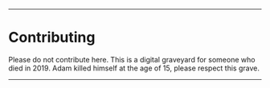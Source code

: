 
***

# Contributing

Please do not contribute here. This is a digital graveyard for someone who died in 2019. Adam killed himself at the age of 15, please respect this grave.

***
